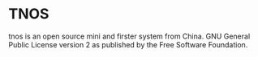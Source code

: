 # TNOS
tnos is an open source mini and firster system from China.
GNU General Public License version 2 as published by the Free Software Foundation.
